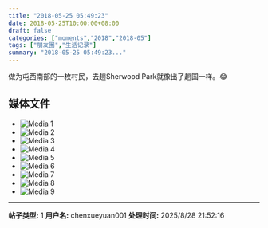 ```yaml
---
title: "2018-05-25 05:49:23"
date: 2018-05-25T10:00:00+08:00
draft: false
categories: ["moments","2018","2018-05"]
tags: ["朋友圈","生活记录"]
summary: "2018-05-25 05:49:23..."
---
```


做为屯西南部的一枚村民，去趟Sherwood Park就像出了趟国一样。😂

## 媒体文件

- ![Media 1](/Moments/photos/2018-05-25/201805250549230.jpg)
- ![Media 2](/Moments/photos/2018-05-25/201805250549231.jpg)
- ![Media 3](/Moments/photos/2018-05-25/201805250549232.jpg)
- ![Media 4](/Moments/photos/2018-05-25/201805250549233.jpg)
- ![Media 5](/Moments/photos/2018-05-25/201805250549234.jpg)
- ![Media 6](/Moments/photos/2018-05-25/201805250549235.jpg)
- ![Media 7](/Moments/photos/2018-05-25/201805250549236.jpg)
- ![Media 8](/Moments/photos/2018-05-25/201805250549237.jpg)
- ![Media 9](/Moments/photos/2018-05-25/201805250549238.jpg)

---

**帖子类型:** 1
**用户名:** chenxueyuan001
**处理时间:** 2025/8/28 21:52:16